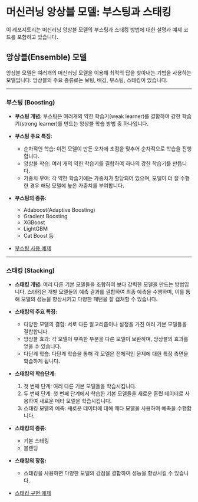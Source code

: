 # 머신러닝 앙상블 모델: 부스팅과 스태킹

이 레포지토리는 머신러닝 앙상블 모델의 부스팅과 스태킹 방법에 대한 설명과 예제 코드를 포함하고 있습니다.

## 앙상블(Ensemble) 모델

앙상블 모델은 여러개의 머신러닝 모델을 이용해 최적의 답을 찾아내는 기법을 사용하는 모델입니다. 앙상블의 주요 종류로는 보팅, 배깅, 부스팅, 스태킹이 있습니다.

---

### 부스팅 (Boosting)

- **부스팅 개념:** 부스팅은 여러개의 약한 학습기(weak learner)를 결합하여 강한 학습기(strong learner)를 만드는 앙상블 학습 방법 중 하나입니다.

- **부스팅 주요 특징:**
  - 순차적인 학습: 이전 모델이 만든 오차에 초점을 맞추어 순차적으로 학습을 진행합니다.
  - 앙상블 학습: 여러 개의 약한 학습기를 결합하여 하나의 강한 학습기를 만듭니다.
  - 가중치 부여: 각 약한 학습기에는 가중치가 할당되어 있으며, 모델이 더 잘 수행한 경우 해당 모델에 높은 가중치를 부여합니다.

- **부스팅의 종류:**
  - Adaboost(Adaptive Boosting)
  - Gradient Boosting
  - XGBoost
  - LightGBM
  - Cat Boost 등

- [부스팅 사용 예제](boosting_stacking_example.ipynb)

---

### 스태킹 (Stacking)

- **스태킹 개념:** 여러 다른 기본 모델들을 조합하여 보다 강력한 모델을 만드는 방법입니다. 스태킹은 개별 모델들의 예측 결과를 결합하여 최종 예측을 수행하며, 이를 통해 모델의 성능을 향상시키고 다양한 패턴을 잘 캡처할 수 있습니다.

- **스태킹의 주요 특징:**
  - 다양한 모델의 결합: 서로 다른 알고리즘이나 설정을 가진 여러 기본 모델들을 결합합니다.
  - 앙상블 효과: 각 모델이 부족한 부분을 다른 모델이 보완하며, 앙상블의 효과를 얻을 수 있습니다.
  - 다단계 학습: 다단계 학습을 통해 각 모델은 전체적인 문제에 대한 특정 측면을 학습하게 됩니다.

- **스태킹의 학습단계:**
  1. 첫 번째 단계: 여러 다른 기본 모델들을 학습시킵니다.
  2. 두 번째 단계: 첫 번째 단계에서 학습한 기본 모델들을 새로운 훈련 데이터로 사용하여 새로운 메타 모델을 학습시킵니다.
  3. 스태킹 모델의 예측: 새로운 데이터에 대해 메타 모델을 사용하여 예측을 수행합니다.

- **스태킹의 종류:**
  - 기본 스태킹
  - 블렌딩

- **스태킹의 장점:**
  - 스태킹을 사용하면 다양한 모델의 강점을 결합하여 성능을 향상시킬 수 있습니다.

- [스태킹 구현 예제](boosting_stacking_example.ipynb)
